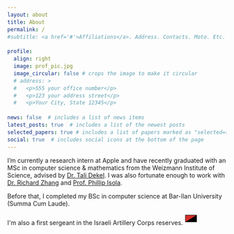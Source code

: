 ```yaml
---
layout: about
title: About
permalink: /
#subtitle: <a href='#'>Affiliations</a>. Address. Contacts. Moto. Etc.

profile:
  align: right
  image: prof_pic.jpg
  image_circular: false # crops the image to make it circular
  # address: >
  #   <p>555 your office number</p>
  #   <p>123 your address street</p>
  #   <p>Your City, State 12345</p>

news: false  # includes a list of news items
latest_posts: true  # includes a list of the newest posts
selected_papers: true # includes a list of papers marked as "selected={true}"
social: true  # includes social icons at the bottom of the page
---
```


I’m currently a research intern at Apple and have recently graduated with an MSc in computer science & mathematics from the Weizmann Institute of Science, advised by <a href="https://www.weizmann.ac.il/math/dekel/home">Dr. Tali Dekel</a>. I was also fortunate enough to work with <a href="https://richzhang.github.io/">Dr. Richard Zhang</a> and <a href="https://web.mit.edu/phillipi/">Prof. Phillip Isola</a>.

Before that, I completed my BSc in computer science at Bar-Ilan University (Summa Cum Laude).

I'm also a first sergeant in the Israeli Artillery Corps reserves. <img src="assets/img/red-black.png" style="
    width: 30px;
    margin-top: -3px;
">

<!-- Put your address / P.O. box / other info right below your picture. You can also disable any of these elements by editing `profile` property of the YAML header of your `_pages/about.md`. Edit `_bibliography/papers.bib` and Jekyll will render your [publications page](/al-folio/publications/) automatically. -->

<!-- Link to your social media connections, too. This theme is set up to use [Font Awesome icons](http://fortawesome.github.io/Font-Awesome/) and [Academicons](https://jpswalsh.github.io/academicons/), like the ones below. Add your Facebook, Twitter, LinkedIn, Google Scholar, or just disable all of them. -->
